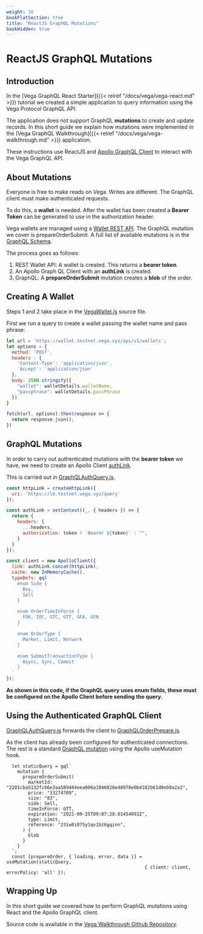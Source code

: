 ```yaml
---
weight: 30 
bookFlatSection: true
title: "ReactJS GraphQL Mutations"
bookHidden: true
---
```


# ReactJS GraphQL Mutations

## Introduction 


In the [Vega GraphQL React Starter]({{< relref "/docs/vega/vega-react.md" >}}) tutorial we created a simple application to query information using the Vega Protocol GraphQL API.

The application does not support GraphQL **mutations** to create and update records. In this short guide we explain how mutations were implemented in the [Vega GraphQL Walkthrough]({{< relref "/docs/vega/vega-walkthrough.md" >}}) application.

These instructions use ReactJS and [Apollo GraphQL Client](https://www.apollographql.com/docs/react/) to interact with the Vega GraphQL API.

## About Mutations 

Everyone is free to make reads on Vega. Writes are different. The GraphQL client must make authenticated requests.

To do this, a **wallet** is needed. After the wallet has been created a **Bearer Token** can be generated to use in the authorization header.

Vega wallets are managed using a [Wallet REST API](https://docs.fairground.vega.xyz/wallet-api/). The GraphQL mutation we cover is prepareOrderSubmit. A full list of available mutations is in the [GraphQL Schema](https://docs.fairground.vega.xyz/api/graphql/mutation.doc.html).

The process goes as follows:

1. REST Wallet API: A wallet is created. This returns a **bearer token**.
2. An Apollo Graph QL Client with an **authLink** is created.
3. GraphQL: A **prepareOrderSubmit** mutation creates a **blob** of the order.

## Creating A Wallet

Steps 1 and 2 take place in the [VegaWallet.js](https://github.com/ben-razor/vega-guide/blob/main/GraphQL-Guides/apps/vega-walkthrough/src/components/VegaWallet.js) source file.

First we run a query to create a wallet passing the wallet name and pass phrase:

```JavaScript
let url = 'https://wallet.testnet.vega.xyz/api/v1/wallets';
let options = {
  method: 'POST',
  headers : { 
    'Content-Type': 'application/json',
    'Accept': 'application/json'
  },
  body: JSON.stringify({
    "wallet": walletDetails.walletName,
    "passphrase": walletDetails.passPhrase
  })
} 

fetch(url, options).then(response => {
  return response.json();
})
```

## GraphQL Mutations

In order to carry out authenticated mutations with the **bearer token** we have, we need to create an Apollo Client [authLink](https://www.apollographql.com/docs/react/networking/authentication/#header).

This is carried out in [GraphQLAuthQuery.js](https://github.com/ben-razor/vega-guide/blob/main/GraphQL-Guides/apps/vega-walkthrough/src/components/GraphQLAuthQuery.js).

```js
const httpLink = createHttpLink({
  uri: 'https://lb.testnet.vega.xyz/query'
});

const authLink = setContext((_, { headers }) => {
  return {
    headers: {
      ...headers,
      authorization: token ? `Bearer ${token}` : "",
    }
  }
});

const client = new ApolloClient({
  link: authLink.concat(httpLink),
  cache: new InMemoryCache(),
  typeDefs: gql`
    enum Side {
      Buy,
      Sell 
    }

    enum OrderTimeInForce {
      FOK, IOC, GTC, GTT, GFA, GFN 
    }

    enum OrderType {
      Market, Limit, Network
    }

    enum SubmitTransactionType {
      Async, Sync, Commit
    }
  `
});
```

**As shown in this code, if the GraphQL query uses enum fields, these must be configured on the Apollo Client before sending the query.**

## Using the Authenticated GraphQL Client

[GraphQLAuthQuery.js](https://github.com/ben-razor/vega-guide/blob/main/GraphQL-Guides/apps/vega-walkthrough/src/components/GraphQLAuthQuery.js) forwards the client to [GraphQLOrderPrepare.js](https://github.com/ben-razor/vega-guide/blob/main/GraphQL-Guides/apps/vega-walkthrough/src/components/GraphQLOrderPrepare.js).

As the client has already been configured for authenticated connections. The rest is a standard [GraphQL mutation]() using the Apollo useMutation hook.

```
  let staticQuery = gql`
    mutation {
      prepareOrderSubmit(
        marketId: "2201cba5132fcb6e3aa589484eea006a1846826e48978e0b4182b61d0eb0a2a2",
        price: "13274709",
        size: "83",
        side: Sell,
        timeInForce: GTT,
        expiration: "2021-09-25T09:07:28.01454091Z",
        type: Limit,
        reference: "23iw0i075y1qv1bz6gqinn",
      ) {
        blob
      }
    }
  `;
  const [prepareOrder, { loading, error, data }] = useMutation(staticQuery, 
                                                   { client: client, errorPolicy: 'all' });
```

## Wrapping Up

In this short guide we covered how to perform GraphQL mutations using React and the Apollo GraphQL client.

Source code is available in the [Vega Walkthrough Github Repository](https://github.com/ben-razor/vega-guide/tree/main/GraphQL-Guides/apps/vega-walkthrough).